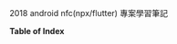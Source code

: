 2018 android nfc(npx/flutter) 專案學習筆記

__Table of Index__
<!-- START doctoc -->
<!-- END doctoc -->









